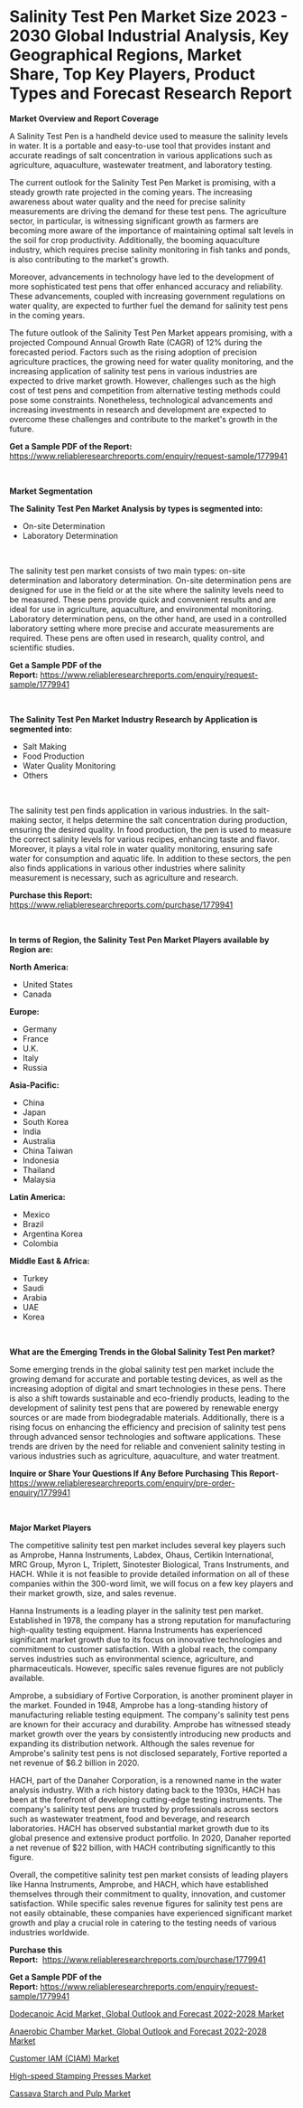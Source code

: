 <p><h1>Salinity Test Pen Market Size 2023 - 2030 Global Industrial Analysis, Key Geographical Regions, Market Share, Top Key Players, Product Types and Forecast Research Report</h1></p><p><strong>Market Overview and Report Coverage</strong></p>
<p><p>A Salinity Test Pen is a handheld device used to measure the salinity levels in water. It is a portable and easy-to-use tool that provides instant and accurate readings of salt concentration in various applications such as agriculture, aquaculture, wastewater treatment, and laboratory testing.</p><p>The current outlook for the Salinity Test Pen Market is promising, with a steady growth rate projected in the coming years. The increasing awareness about water quality and the need for precise salinity measurements are driving the demand for these test pens. The agriculture sector, in particular, is witnessing significant growth as farmers are becoming more aware of the importance of maintaining optimal salt levels in the soil for crop productivity. Additionally, the booming aquaculture industry, which requires precise salinity monitoring in fish tanks and ponds, is also contributing to the market's growth.</p><p>Moreover, advancements in technology have led to the development of more sophisticated test pens that offer enhanced accuracy and reliability. These advancements, coupled with increasing government regulations on water quality, are expected to further fuel the demand for salinity test pens in the coming years.</p><p>The future outlook of the Salinity Test Pen Market appears promising, with a projected Compound Annual Growth Rate (CAGR) of 12% during the forecasted period. Factors such as the rising adoption of precision agriculture practices, the growing need for water quality monitoring, and the increasing application of salinity test pens in various industries are expected to drive market growth. However, challenges such as the high cost of test pens and competition from alternative testing methods could pose some constraints. Nonetheless, technological advancements and increasing investments in research and development are expected to overcome these challenges and contribute to the market's growth in the future.</p></p>
<p><strong>Get a Sample PDF of the Report:</strong> <a href="https://www.reliableresearchreports.com/enquiry/request-sample/1779941">https://www.reliableresearchreports.com/enquiry/request-sample/1779941</a></p>
<p>&nbsp;</p>
<p><strong>Market Segmentation</strong></p>
<p><strong>The Salinity Test Pen Market Analysis by types is segmented into:</strong></p>
<p><ul><li>On-site Determination</li><li>Laboratory Determination</li></ul></p>
<p>&nbsp;</p>
<p><p>The salinity test pen market consists of two main types: on-site determination and laboratory determination. On-site determination pens are designed for use in the field or at the site where the salinity levels need to be measured. These pens provide quick and convenient results and are ideal for use in agriculture, aquaculture, and environmental monitoring. Laboratory determination pens, on the other hand, are used in a controlled laboratory setting where more precise and accurate measurements are required. These pens are often used in research, quality control, and scientific studies.</p></p>
<p><strong>Get a Sample PDF of the Report:</strong>&nbsp;<a href="https://www.reliableresearchreports.com/enquiry/request-sample/1779941">https://www.reliableresearchreports.com/enquiry/request-sample/1779941</a></p>
<p>&nbsp;</p>
<p><strong>The Salinity Test Pen Market Industry Research by Application is segmented into:</strong></p>
<p><ul><li>Salt Making</li><li>Food Production</li><li>Water Quality Monitoring</li><li>Others</li></ul></p>
<p>&nbsp;</p>
<p><p>The salinity test pen finds application in various industries. In the salt-making sector, it helps determine the salt concentration during production, ensuring the desired quality. In food production, the pen is used to measure the correct salinity levels for various recipes, enhancing taste and flavor. Moreover, it plays a vital role in water quality monitoring, ensuring safe water for consumption and aquatic life. In addition to these sectors, the pen also finds applications in various other industries where salinity measurement is necessary, such as agriculture and research.</p></p>
<p><strong>Purchase this Report:</strong>&nbsp; <a href="https://www.reliableresearchreports.com/purchase/1779941">https://www.reliableresearchreports.com/purchase/1779941</a></p>
<p>&nbsp;</p>
<p><strong>In terms of Region, the Salinity Test Pen Market Players available by Region are:</strong></p>
<p>
    <p> <strong> North America: </strong>
        <ul>
            <li>United States</li>
            <li>Canada</li>
        </ul>
        </p> 
    <p> <strong> Europe: </strong>
        <ul>
            <li>Germany</li>
            <li>France</li>
            <li>U.K.</li>
            <li>Italy</li>
            <li>Russia</li>
        </ul>
        </p> 
    <p> <strong> Asia-Pacific: </strong>
        <ul>
            <li>China</li>
            <li>Japan</li>
            <li>South Korea</li>
            <li>India</li>
            <li>Australia</li>
            <li>China Taiwan</li>
            <li>Indonesia</li>
            <li>Thailand</li>
            <li>Malaysia</li>
        </ul>
        </p> 
    <p> <strong> Latin America: </strong>
        <ul>
            <li>Mexico</li>
            <li>Brazil</li>
            <li>Argentina Korea</li>
            <li>Colombia</li>
        </ul>
        </p> 
    <p> <strong> Middle East & Africa: </strong>
        <ul>
            <li>Turkey</li>
            <li>Saudi</li>
            <li>Arabia</li>
            <li>UAE</li>
            <li>Korea</li>
        </ul>
    </p>
    </p>
<p>&nbsp;</p>
<p><strong>What are the Emerging Trends in the Global Salinity Test Pen market?</strong></p>
<p><p>Some emerging trends in the global salinity test pen market include the growing demand for accurate and portable testing devices, as well as the increasing adoption of digital and smart technologies in these pens. There is also a shift towards sustainable and eco-friendly products, leading to the development of salinity test pens that are powered by renewable energy sources or are made from biodegradable materials. Additionally, there is a rising focus on enhancing the efficiency and precision of salinity test pens through advanced sensor technologies and software applications. These trends are driven by the need for reliable and convenient salinity testing in various industries such as agriculture, aquaculture, and water treatment.</p></p>
<p><strong>Inquire or Share Your Questions If Any Before Purchasing This Report</strong>- <a href="https://www.reliableresearchreports.com/enquiry/pre-order-enquiry/1779941">https://www.reliableresearchreports.com/enquiry/pre-order-enquiry/1779941</a></p>
<p>&nbsp;</p>
<p><strong>Major Market Players</strong></p>
<p><p>The competitive salinity test pen market includes several key players such as Amprobe, Hanna Instruments, Labdex, Ohaus, Certikin International, MRC Group, Myron L, Triplett, Sinotester Biological, Trans Instruments, and HACH. While it is not feasible to provide detailed information on all of these companies within the 300-word limit, we will focus on a few key players and their market growth, size, and sales revenue.</p><p>Hanna Instruments is a leading player in the salinity test pen market. Established in 1978, the company has a strong reputation for manufacturing high-quality testing equipment. Hanna Instruments has experienced significant market growth due to its focus on innovative technologies and commitment to customer satisfaction. With a global reach, the company serves industries such as environmental science, agriculture, and pharmaceuticals. However, specific sales revenue figures are not publicly available.</p><p>Amprobe, a subsidiary of Fortive Corporation, is another prominent player in the market. Founded in 1948, Amprobe has a long-standing history of manufacturing reliable testing equipment. The company's salinity test pens are known for their accuracy and durability. Amprobe has witnessed steady market growth over the years by consistently introducing new products and expanding its distribution network. Although the sales revenue for Amprobe's salinity test pens is not disclosed separately, Fortive reported a net revenue of $6.2 billion in 2020.</p><p>HACH, part of the Danaher Corporation, is a renowned name in the water analysis industry. With a rich history dating back to the 1930s, HACH has been at the forefront of developing cutting-edge testing instruments. The company's salinity test pens are trusted by professionals across sectors such as wastewater treatment, food and beverage, and research laboratories. HACH has observed substantial market growth due to its global presence and extensive product portfolio. In 2020, Danaher reported a net revenue of $22 billion, with HACH contributing significantly to this figure.</p><p>Overall, the competitive salinity test pen market consists of leading players like Hanna Instruments, Amprobe, and HACH, which have established themselves through their commitment to quality, innovation, and customer satisfaction. While specific sales revenue figures for salinity test pens are not easily obtainable, these companies have experienced significant market growth and play a crucial role in catering to the testing needs of various industries worldwide.</p></p>
<p><strong>Purchase this Report:</strong>&nbsp;&nbsp;<a href="https://www.reliableresearchreports.com/purchase/1779941">https://www.reliableresearchreports.com/purchase/1779941</a></p>
<p></p>
<p><strong>Get a Sample PDF of the Report:</strong>&nbsp;<a href="https://www.reliableresearchreports.com/enquiry/request-sample/1779941">https://www.reliableresearchreports.com/enquiry/request-sample/1779941</a></p>
<p><p><a href="https://medium.com/@olenwuckert56/analyzing-dodecanoic-acid-market-global-outlook-and-forecast-2022-2028-market-global-industry-593875e7cc03">Dodecanoic Acid Market, Global Outlook and Forecast 2022-2028 Market</a></p><p><a href="https://medium.com/@randysimpson755/anaerobic-chamber-market-global-outlook-and-forecast-2022-2028-market-analysis-and-sze-forecasted-8809c236e3d9">Anaerobic Chamber Market, Global Outlook and Forecast 2022-2028 Market</a></p><p><a href="https://www.linkedin.com/pulse/customer-iam-ciam-market-size-growth-forecast-from-2023/">Customer IAM (CIAM) Market</a></p><p><a href="https://www.linkedin.com/pulse/high-speed-stamping-presses-market-insights-players/">High-speed Stamping Presses Market</a></p><p><a href="https://www.linkedin.com/pulse/cassava-starch-pulp-market-size-share-amp-trends-analysis/">Cassava Starch and Pulp Market</a></p></p>